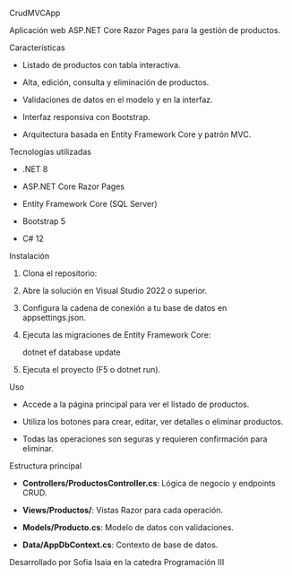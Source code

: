 CrudMVCApp

Aplicación web ASP.NET Core Razor Pages para la gestión de productos.

 Características

- Listado de productos con tabla interactiva.
  
- Alta, edición, consulta y eliminación de productos.
  
- Validaciones de datos en el modelo y en la interfaz.
  
- Interfaz responsiva con Bootstrap.
  
- Arquitectura basada en Entity Framework Core y patrón MVC.
  

 Tecnologías utilizadas

- .NET 8

- ASP.NET Core Razor Pages
  
- Entity Framework Core (SQL Server)
  
- Bootstrap 5
  
- C# 12
  

 Instalación

1. Clona el repositorio:


2. Abre la solución en Visual Studio 2022 o superior.
   
4. Configura la cadena de conexión a tu base de datos en appsettings.json.
   
5. Ejecuta las migraciones de Entity Framework Core:
   
   dotnet ef database update

6. Ejecuta el proyecto (F5 o dotnet run).
    

 Uso

- Accede a la página principal para ver el listado de productos.
  
- Utiliza los botones para crear, editar, ver detalles o eliminar productos.
  
- Todas las operaciones son seguras y requieren confirmación para eliminar.
  

 Estructura principal

- **Controllers/ProductosController.cs**: Lógica de negocio y endpoints CRUD.
  
- **Views/Productos/**: Vistas Razor para cada operación.
  
- **Models/Producto.cs**: Modelo de datos con validaciones.
  
- **Data/AppDbContext.cs**: Contexto de base de datos.



Desarrollado por Sofia Isaia en la catedra Programación III
